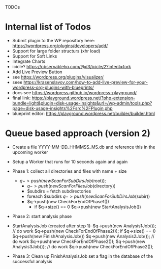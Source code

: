 TODOs

# Internal list of Todos

- Submit plugin to the WP repository here: https://wordpress.org/plugins/developers/add/
- Support for large folder structurs (xhr load)
- Support for Soft Links
- Integrate Charts
 - icicle? https://observablehq.com/@d3/icicle/2?intent=fork
- Add Live Preview Button
 - see https://wordpress.org/plugins/visualizer/
 - seee https://krasenslavov.com/how-to-add-live-preview-for-your-wordpress-org-plugins-with-blueprints/
 - docs see https://wordpress.github.io/wordpress-playground/
 - final link: https://playground.wordpress.net/?php-extension-bundle=light&plugin=disk-usage-insights&url=/wp-admin/tools.php?page=disk-usage-insights%2Fsrc%2FPlugin.php
 - blueprint editor: https://playground.wordpress.net/builder/builder.html


# Queue based approach (version 2)
- Create a file YYYY-MM-DD_HHMMSS_MS.db and reference this in the upcoming worker
- Setup a Worker that runs for 10 seconds again and again

- Phase 1: collect all directories and files with name + size
  - $q->push(new ScanForSubDirsJob($root));
    - $q->push(new ScanForFilesJob($directory))
    - $subdirs = fetch subdirectories
    - foreach $subdirs $q->push(new ScanForSubDirsJob($subir))
    - $q->push(new CheckForEndOfPhase1())
        - if $q->size() == 0 $q->push(new StartAnalysisJob())

- Phase 2: start analysis phase
- StartAnalysisJob (created after step 1):
    $q->push(new Analysis1Job());
        // do work
        $q->push(new CheckForEndOfPhase2());
            if $q->size() == 0 $q->push(new FinishAnalysisJob())
    $q->push(new Analysis2Job());
        // do work
        $q->push(new CheckForEndOfPhase2());
    $q->push(new Analysis3Job());
        // do work
        $q->push(new CheckForEndOfPhase2());

- Phase 3: Clean up
FinishAnalysisJob
    set a flag in the database of the successful analysis

